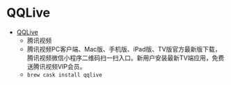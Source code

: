 # QQLive
- [QQLive](https://v.qq.com/download.html#mac)
  -  腾讯视频
  - 腾讯视频PC客户端、Mac版、手机版、iPad版、TV版官方最新版下载，腾讯视频微信小程序二维码扫一扫入口。新用户安装最新TV端应用，免费送腾讯视频VIP会员。
  - `brew cask install qqlive`
